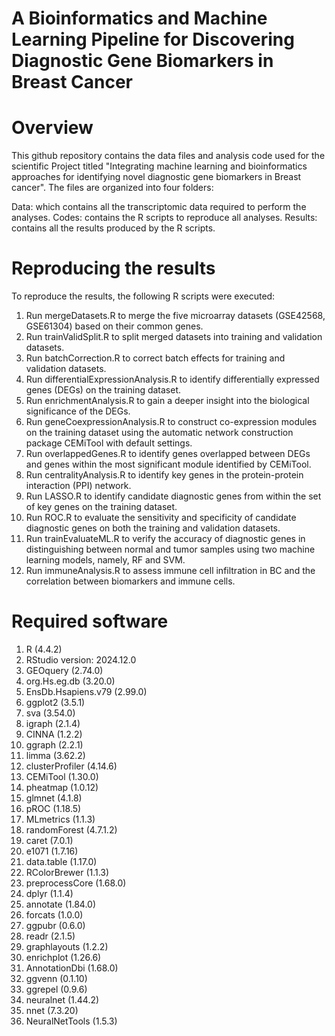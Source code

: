 # A Bioinformatics and Machine Learning Pipeline for Discovering Diagnostic Gene Biomarkers in Breast Cancer

# Overview
This github repository contains the data files and analysis code used for the scientific Project titled "Integrating machine learning and bioinformatics approaches for identifying novel diagnostic gene biomarkers in Breast cancer". The files are organized into four folders:

Data: which contains all the transcriptomic data required to perform the analyses.
Codes: contains the R scripts to reproduce all analyses.
Results: contains all the results produced by the R scripts.

# Reproducing the results
To reproduce the results, the following R scripts were executed:

1. Run mergeDatasets.R to merge the five microarray datasets (GSE42568, GSE61304) based on their common genes.
2. Run trainValidSplit.R to split merged datasets into training and validation datasets.
3. Run batchCorrection.R to correct batch effects for training and validation datasets.
4. Run differentialExpressionAnalysis.R to identify differentially expressed genes (DEGs) on the training dataset.
5. Run enrichmentAnalysis.R to gain a deeper insight into the biological significance of the DEGs.
6. Run geneCoexpressionAnalysis.R to construct co-expression modules on the training dataset using the automatic network construction package CEMiTool with default settings.
7. Run overlappedGenes.R to identify genes overlapped between DEGs and genes within the most significant module identified by CEMiTool.
8. Run centralityAnalysis.R to identify key genes in the protein-protein interaction (PPI) network.
9. Run LASSO.R to identify candidate diagnostic genes from within the set of key genes on the training dataset.
10. Run ROC.R to evaluate the sensitivity and specificity of candidate diagnostic genes on both the training and validation datasets.
11. Run trainEvaluateML.R to verify the accuracy of diagnostic genes in distinguishing between normal and tumor samples using two machine learning models, namely, RF and SVM.
12. Run immuneAnalysis.R to assess immune cell infiltration in BC and the correlation between biomarkers and immune cells.

# Required software

1. R (4.4.2)
2. RStudio version: 2024.12.0
3. GEOquery (2.74.0)
4. org.Hs.eg.db (3.20.0)
5. EnsDb.Hsapiens.v79 (2.99.0)
6. ggplot2 (3.5.1)
7. sva (3.54.0)
8. igraph (2.1.4)
9. CINNA (1.2.2)
10. ggraph (2.2.1)
11. limma (3.62.2)
12. clusterProfiler (4.14.6)
13. CEMiTool (1.30.0)
14. pheatmap (1.0.12)
15. glmnet (4.1.8)
16. pROC (1.18.5)
17. MLmetrics (1.1.3)
18. randomForest (4.7.1.2)
19. caret (7.0.1)
20. e1071 (1.7.16)
21. data.table (1.17.0)
22. RColorBrewer (1.1.3)
23. preprocessCore (1.68.0)
24. dplyr (1.1.4)
25. annotate (1.84.0)
26. forcats (1.0.0)
27. ggpubr (0.6.0)
28. readr (2.1.5)
29. graphlayouts (1.2.2)
30. enrichplot (1.26.6)
31. AnnotationDbi (1.68.0)
32. ggvenn (0.1.10)
33. ggrepel (0.9.6)
34. neuralnet (1.44.2)
35. nnet (7.3.20)
36. NeuralNetTools (1.5.3)



















